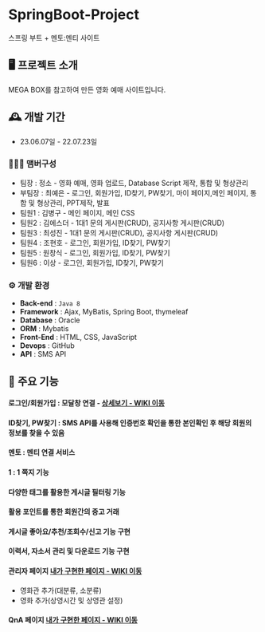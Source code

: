# SpringBoot-Project
스프링 부트 + 멘토:멘티 사이트


## 🖥️ 프로젝트 소개
MEGA BOX를 참고하여 만든 영화 예매 사이트입니다.
<br>

## 🕰️ 개발 기간
* 23.06.07일 - 22.07.23일

### 🧑‍🤝‍🧑 맴버구성
 - 팀장  : 정소 - 영화 예매, 영화 업로드, Database Script 제작, 통합 및 형상관리
 - 부팀장 : 최예은 - 로그인, 회원가입, ID찾기, PW찾기, 마이 페이지,메인 페이지, 통합 및 형상관리, PPT제작, 발표
 - 팀원1 : 김병구 - 메인 페이지, 메인 CSS
 - 팀원2 : 김에스더 - 1대1 문의 게시판(CRUD), 공지사항 게시판(CRUD)
 - 팀원3 : 최성진 - 1대1 문의 게시판(CRUD), 공지사항 게시판(CRUD)
 - 팀원4 : 조현호 - 로그인, 회원가입, ID찾기, PW찾기
 - 팀원5 : 원창식 - 로그인, 회원가입, ID찾기, PW찾기
 - 팀원6 : 이상 - 로그인, 회원가입, ID찾기, PW찾기

### ⚙️ 개발 환경
- **Back-end** : `Java 8`
- **Framework** : Ajax, MyBatis, Spring Boot, thymeleaf
- **Database** : Oracle
- **ORM** : Mybatis
- **Front-End** : HTML, CSS, JavaScript
- **Devops** : GitHub
- **API** : SMS API


## 📌 주요 기능
#### 로그인/회원가입 : 모달창 연결 - <a href="https://github.com/chaehyuenwoo/SpringBoot-Project-MEGABOX/wiki/%EC%A3%BC%EC%9A%94-%EA%B8%B0%EB%8A%A5-%EC%86%8C%EA%B0%9C(Login)" >상세보기 - WIKI 이동</a>

#### ID찾기, PW찾기 : SMS API를 사용해 인증번호 확인을 통한 본인확인 후 해당 회원의 정보를 찾을 수 있음

#### 멘토 : 멘티 연결 서비스
#### 1 : 1 쪽지 기능
#### 다양한 태그를 활용한 게시글 필터링 기능
#### 활용 포인트를 통한 회원간의 중고 거래
#### 게시글 좋아요/추천/조회수/신고 기능 구현
#### 이력서, 자소서 관리 및 다운로드 기능 구현
#### 관리자 페이지 <a href="https://github.com/truelovekis/winwin/wiki" >내가 구현한 페이지 - WIKI 이동</a>
- 영화관 추가(대분류, 소분류)
- 영화 추가(상영시간 및 상영관 설정)
#### QnA 페이지 <a href="https://github.com/chaehyuenwoo/SpringBoot-Project-MEGABOX/wiki/%EC%A3%BC%EC%9A%94-%EA%B8%B0%EB%8A%A5-%EC%86%8C%EA%B0%9C(Login)" >내가 구현한 페이지 - WIKI 이동</a>



